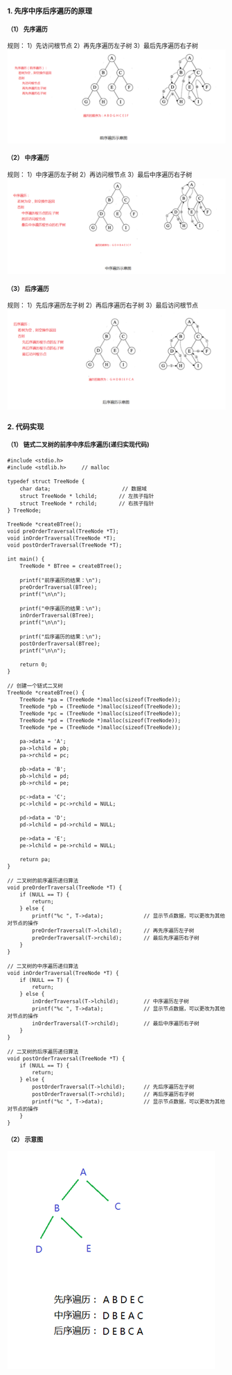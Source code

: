 ### 1. 先序中序后序遍历的原理
#### （1） 先序遍历
规则：
1）先访问根节点
2）再先序遍历左子树
3）最后先序遍历右子树
![先序遍历示意图](./链式二叉树的前序中序后序遍历(递归实现)（C语言）.assets/17731575-1161072f059b891a.png)
#### （2） 中序遍历
规则：
1）中序遍历左子树
2）再访问根节点
3）最后中序遍历右子树
![中序遍历示意图](./链式二叉树的前序中序后序遍历(递归实现)（C语言）.assets/17731575-04be29bfffcabfa6.png)
#### （3） 后序遍历
规则：
1）先后序遍历左子树
2）再后序遍历右子树
3）最后访问根节点
![后序遍历示意图](./链式二叉树的前序中序后序遍历(递归实现)（C语言）.assets/17731575-551ff7b1e5db95c2.png)


### 2. 代码实现
#### （1） 链式二叉树的前序中序后序遍历(递归实现代码)
```
#include <stdio.h>
#include <stdlib.h>     // malloc

typedef struct TreeNode {
    char data;                       // 数据域
    struct TreeNode * lchild;       // 左孩子指针
    struct TreeNode * rchild;       // 右孩子指针
} TreeNode;

TreeNode *createBTree();
void preOrderTraversal(TreeNode *T);
void inOrderTraversal(TreeNode *T);
void postOrderTraversal(TreeNode *T);

int main() {
    TreeNode * BTree = createBTree();

    printf("前序遍历的结果：\n");
    preOrderTraversal(BTree);
    printf("\n\n");

    printf("中序遍历的结果：\n");
    inOrderTraversal(BTree);
    printf("\n\n");

    printf("后序遍历的结果：\n");
    postOrderTraversal(BTree);
    printf("\n\n");

    return 0;
}

// 创建一个链式二叉树
TreeNode *createBTree() {
    TreeNode *pa = (TreeNode *)malloc(sizeof(TreeNode));
    TreeNode *pb = (TreeNode *)malloc(sizeof(TreeNode));
    TreeNode *pc = (TreeNode *)malloc(sizeof(TreeNode));
    TreeNode *pd = (TreeNode *)malloc(sizeof(TreeNode));
    TreeNode *pe = (TreeNode *)malloc(sizeof(TreeNode));

    pa->data = 'A';
    pa->lchild = pb;
    pa->rchild = pc;

    pb->data = 'B';
    pb->lchild = pd;
    pb->rchild = pe;

    pc->data = 'C';
    pc->lchild = pc->rchild = NULL;

    pd->data = 'D';
    pd->lchild = pd->rchild = NULL;

    pe->data = 'E';
    pe->lchild = pe->rchild = NULL;

    return pa;
}

// 二叉树的前序遍历递归算法
void preOrderTraversal(TreeNode *T) {
    if (NULL == T) {
        return;
    } else {
        printf("%c ", T->data);             // 显示节点数据，可以更改为其他对节点的操作
        preOrderTraversal(T->lchild);       // 再先序遍历左子树
        preOrderTraversal(T->rchild);       // 最后先序遍历右子树
    }
}

// 二叉树的中序遍历递归算法
void inOrderTraversal(TreeNode *T) {
    if (NULL == T) {
        return;
    } else {
        inOrderTraversal(T->lchild);        // 中序遍历左子树
        printf("%c ", T->data);             // 显示节点数据，可以更改为其他对节点的操作
        inOrderTraversal(T->rchild);        // 最后中序遍历右子树
    }
}

// 二叉树的后序遍历递归算法
void postOrderTraversal(TreeNode *T) {
    if (NULL == T) {
        return;
    } else {
        postOrderTraversal(T->lchild);      // 先后序遍历左子树
        postOrderTraversal(T->rchild);      // 再后序遍历右子树
        printf("%c ", T->data);             // 显示节点数据，可以更改为其他对节点的操作
    }
}
```
#### （2） 示意图
![链式二叉树的前序中序后序遍历(递归实现)-示意图](./链式二叉树的前序中序后序遍历(递归实现)（C语言）.assets/17731575-a5da4fdc6e63c9c4.png)
